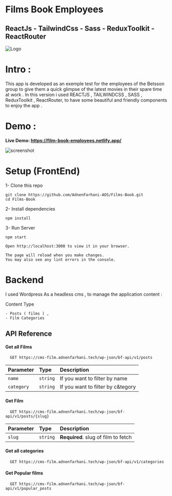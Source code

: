 
# Films Book Employees
## ReactJs - TailwindCss - Sass - ReduxToolkit - ReactRouter 
![Logo](https://f.top4top.io/p_2243pwc581.png)
 # Intro :
  This app is developed as an exemple test for the employees of the Betsson group to give
          them a quick glimpse of the latest movies in their spare time at work .
In this version i used REACTJS , TAILWINDCSS , SASS , ReduxToolkit , ReactRouter, to have some beautiful and friendly components to enjoy the app .
 # Demo :
 **Live Demo: https://film-book-employees.netlify.app/**

![screenshot](https://e.top4top.io/p_2243odkvx1.jpg)
 # Setup (FrontEnd)

1- Clone this repo
```shell
git clone https://github.com/AdnenFarhani-AOS/Films-Book.git
cd Films-Book
```

2- Install dependencies
```shell
npm install
```

3- Run Server
```shell
npm start

Open http://localhost:3000 to view it in your browser.

The page will reload when you make changes.
You may also see any lint errors in the console.
```
 # Backend

I used Wordpress As a headless cms , to manage the application content : 

Content Type
```shell
- Posts ( films ) ,
- Film Categories 
```


## API Reference

#### Get all Films

```http
  GET https://cms-film.adnenfarhani.tech/wp-json/bf-api/v1/posts 
```

| Parameter | Type     | Description                |
| :-------- | :------- | :------------------------- |
| `name` | `string` | If you want to filter by name
| `category` | `string` | If you want to filter by c&tegory

#### Get Film

```http
  GET https://cms-film.adnenfarhani.tech/wp-json/bf-api/v1/posts/{slug} 
```

| Parameter | Type     | Description                       |
| :-------- | :------- | :-------------------------------- |
| `slug`      | `string` | **Required**. slug of film to fetch |


#### Get all categories

```http
  GET https://cms-film.adnenfarhani.tech/wp-json/bf-api/v1/categories 
```

#### Get Popular films

```http
  GET https://cms-film.adnenfarhani.tech/wp-json/bf-api/v1/popular_posts 
```

